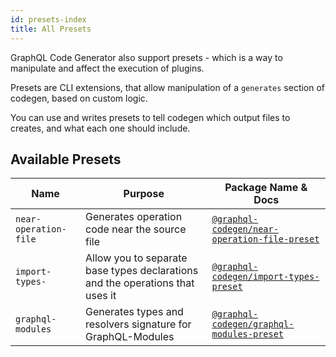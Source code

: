 ```yaml
---
id: presets-index
title: All Presets
---
```


GraphQL Code Generator also support presets - which is a way to manipulate and affect the execution of plugins.

Presets are CLI extensions, that allow manipulation of a `generates` section of codegen, based on custom logic.

You can use and writes presets to tell codegen which output files to creates, and what each one should include.

## Available Presets

| Name                  | Purpose                                                                       | Package Name & Docs                                                       |
| --------------------- | ----------------------------------------------------------------------------- | ------------------------------------------------------------------------- |
| `near-operation-file` | Generates operation code near the source file                                 | [`@graphql-codegen/near-operation-file-preset`](./near-operation-file.md) |
| `import-types-`       | Allow you to separate base types declarations and the operations that uses it | [`@graphql-codegen/import-types-preset`](./import-types.md)               |
| `graphql-modules`     | Generates types and resolvers signature for GraphQL-Modules                   | [`@graphql-codegen/graphql-modules-preset`](./graphql-modules.md)         |
